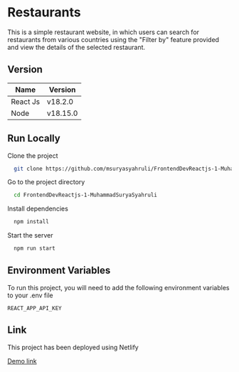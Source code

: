 
# Restaurants

This is a simple restaurant website, in which users can search for restaurants from various countries using the "Filter by" feature provided and view the details of the selected restaurant.

## Version

| Name | Version |
| ----- | ----- |
| React Js | v18.2.0 |
| Node | v18.15.0 |

## Run Locally

Clone the project

```bash
  git clone https://github.com/msuryasyahruli/FrontendDevReactjs-1-MuhammadSuryaSyahruli
```

Go to the project directory

```bash
  cd FrontendDevReactjs-1-MuhammadSuryaSyahruli
```

Install dependencies

```bash
  npm install
```

Start the server

```bash
  npm run start
```

## Environment Variables

To run this project, you will need to add the following environment variables to your .env file

`REACT_APP_API_KEY`


## Link

This project has been deployed using Netlify

[Demo link](https://frontend-dev-reactjs.netlify.app)

